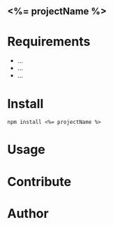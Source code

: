 ## <%= projectName %>

# Requirements
* ...
* ...
* ...

# Install
```npm install <%= projectName %>```
# Usage
# Contribute
# Author